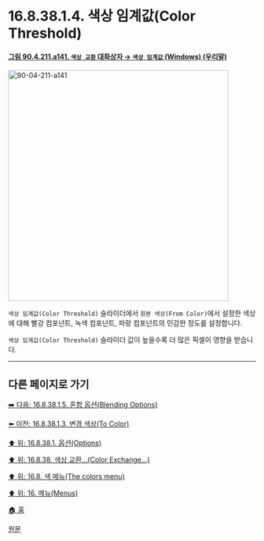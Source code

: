 # 16.8.38.1.4. 색상 임계값(Color Threshold)

<a id="90-04-211-a141"></a>

#### [그림 90.4.211.a141. `색상 교환` 대화상자 → `색상 임계값` (Windows) (우리말)](./90-04-0211-color_exchange.md#90-04-211-a141)
<img width="448" height="470" alt="90-04-211-a141" src="https://github.com/user-attachments/assets/4f471efc-2d31-4c23-8d8b-627bd4dcd3da" />

`색상 임계값(Color Threshold)` 슬라이더에서 `원본 색상(From Color)`에서 설정한 색상에 대해 빨강 컴포넌트, 녹색 컴포넌트, 파랑 컴포넌트의 민감한 정도를 설정합니다.

`색상 임계값(Color Threshold)` 슬라이더 값이 높을수록 더 많은 픽셀이 영향을 받습니다.

***

## 다른 페이지로 가기

[➡️ 다음: 16.8.38.1.5. 혼합 옵션(Blending Options)](./16-08-38-01-05-blending_options.md)

[⬅️ 이전: 16.8.38.1.3. 변경 색상(To Color)](./16-08-38-01-03-to_color.md)

[⬆️ 위: 16.8.38.1. 옵션(Options)](./16-08-38-01-00-options.md)

[⬆️ 위: 16.8.38. 색상 교환…(Color Exchange…)](./16-08-38-00-color-exchange.md)

[⬆️ 위: 16.8. 색 메뉴(The colors menu)](./16-08-00-the-colors-menu.md)

[⬆️ 위: 16. 메뉴(Menus)](./16-00-menus.md)

[🏠 홈](./00-home.md)

[원문](https://docs.gimp.org/2.10/ko/gimp-filter-color-exchange.html#idm33137)